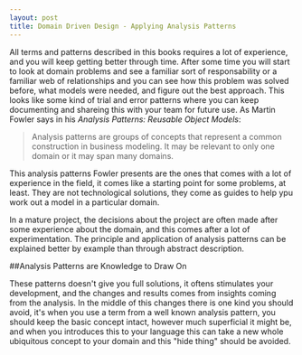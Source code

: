 ```yaml
---
layout: post
title: Domain Driven Design - Applying Analysis Patterns
---
```


All terms and patterns described in this books requires a lot of experience, and you will keep getting better through time. After some time you will start to look at domain problems and see a familiar sort of responsability or a familiar web of relationships and you can see how this problem was solved before, what models were needed, and figure out the best approach. This looks like some kind of trial and error patterns where you can keep documenting and shareing this with your team for future use. As Martin Fowler says in his _Analysis Patterns: Reusable Object Models_:

>Analysis patterns are groups of concepts that represent a common construction in business modeling. It may be relevant to only one domain or it may span many domains.

This analysis patterns Fowler presents are the ones that comes with a lot of experience in the field, it comes like a starting point for some problems, at least. They are not technological solutions, they come as guides to help ypu work out a model in a particular domain.

In a mature project, the decisions about the project are often made after some experience about the domain, and this comes after a lot of experimentation. The principle and application of analysis patterns can be explained better by example than through abstract description. 

##Analysis Patterns are Knowledge to Draw On

These patterns doesn't give you full solutions, it oftens stimulates your development, and the changes and results comes from insights coming from the analysis. In the middle of this changes there is one kind  you should avoid, it's when you use a term from a well known analysis pattern, you should keep the basic concept intact, however much superficial it might be, and when you introduces this to your language this can take a new whole ubiquitous concept to your domain and this "hide thing" should be avoided.

